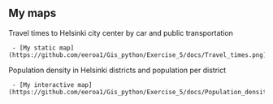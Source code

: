 ## My maps

Travel times to Helsinki city center by car and public transportation
```
 - [My static map](https://github.com/eeroa1/Gis_python/Exercise_5/docs/Travel_times.png)
```
Population density in Helsinki districts and population per district
```
 - [My interactive map](https://github.com/eeroa1/Gis_python/Exercise_5/docs/Population_density_Helsinki.html)
```
